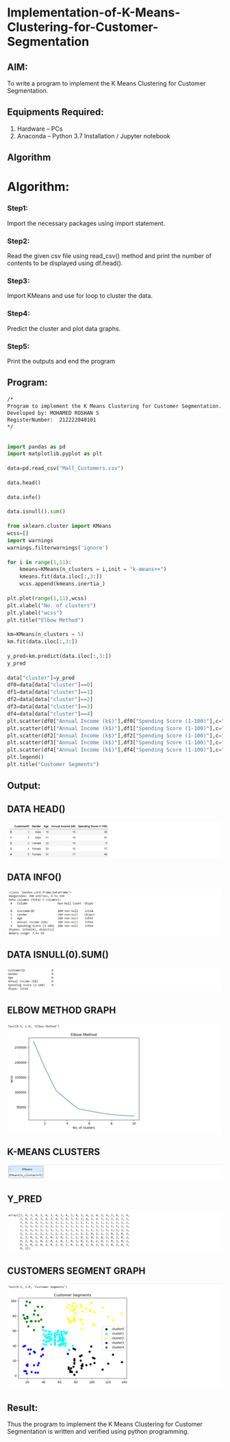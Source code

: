 # Implementation-of-K-Means-Clustering-for-Customer-Segmentation

## AIM:
To write a program to implement the K Means Clustering for Customer Segmentation.

## Equipments Required:
1. Hardware – PCs
2. Anaconda – Python 3.7 Installation / Jupyter notebook

## Algorithm
# Algorithm:
### Step1:
Import the necessary packages using import statement.
### Step2:
Read the given csv file using read_csv() method and print the number of contents to be displayed using df.head().
### Step3:
Import KMeans and use for loop to cluster the data.
### Step4:
Predict the cluster and plot data graphs.
### Step5:
Print the outputs and end the program
## Program:
```
/*
Program to implement the K Means Clustering for Customer Segmentation.
Developed by: MOHAMED ROSHAN S
RegisterNumber:  212222040101
*/
```
```py

import pandas as pd
import matplotlib.pyplot as plt

data=pd.read_csv("Mall_Customers.csv")

data.head()

data.info()

data.isnull().sum()

from sklearn.cluster import KMeans
wcss=[]
import warnings
warnings.filterwarnings('ignore')

for i in range(1,11):
    kmeans=KMeans(n_clusters = i,init = "k-means++")
    kmeans.fit(data.iloc[:,3:])
    wcss.append(kmeans.inertia_)

plt.plot(range(1,11),wcss)
plt.xlabel("No. of clusters")
plt.ylabel("wcss")
plt.title("Elbow Method")

km=KMeans(n_clusters = 5)
km.fit(data.iloc[:,3:])

y_pred=km.predict(data.iloc[:,3:])
y_pred

data["cluster"]=y_pred
df0=data[data["cluster"]==0]
df1=data[data["cluster"]==1]
df2=data[data["cluster"]==2]
df3=data[data["cluster"]==3]
df4=data[data["cluster"]==4]
plt.scatter(df0["Annual Income (k$)"],df0["Spending Score (1-100)"],c="black",label="cluster0")
plt.scatter(df1["Annual Income (k$)"],df1["Spending Score (1-100)"],c="cyan",label="cluster1")
plt.scatter(df2["Annual Income (k$)"],df2["Spending Score (1-100)"],c="yellow",label="cluster2")
plt.scatter(df3["Annual Income (k$)"],df3["Spending Score (1-100)"],c="blue",label="cluster3")
plt.scatter(df4["Annual Income (k$)"],df4["Spending Score (1-100)"],c="green",label="cluster4")
plt.legend()
plt.title("Customer Segments")

```

## Output:
## DATA HEAD()
![K Means Clustering for Customer Segmentation](Screenshot%202023-11-10%20193100.png)
## DATA INFO()
![K Means Clustering for Customer Segmentation](Screenshot%202023-11-10%20193115.png)
## DATA ISNULL(0).SUM()
![K Means Clustering for Customer Segmentation](Screenshot%202023-11-10%20193145.png)
## ELBOW METHOD GRAPH
![K Means Clustering for Customer Segmentation](Screenshot%202023-11-10%20193214.png)
## K-MEANS CLUSTERS
![K Means Clustering for Customer Segmentation](Screenshot%202023-11-10%20193234.png)
## Y_PRED
![K Means Clustering for Customer Segmentation](Screenshot%202023-11-10%20193245.png)
## CUSTOMERS SEGMENT GRAPH
![K Means Clustering for Customer Segmentation](Screenshot%202023-11-10%20193258.png)

## Result:
Thus the program to implement the K Means Clustering for Customer Segmentation is written and verified using python programming.